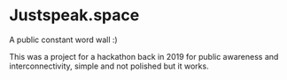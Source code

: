 # Justspeak.space
A public constant word wall :)

This was a project for a hackathon back in 2019 for public awareness and interconnectivity, simple and not polished but it works.
